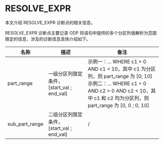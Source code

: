 # RESOLVE_EXPR

本文介绍 RESOLVE_EXPR 诊断点的相关信息。

RESOLVE_EXPR 诊断点主要记录 ODP 将语句中提供的多个分区列值解析为范围限定的信息，涉及的诊断信息具体介绍如下。

|  名称     |  描述    | 备注     |
|-----------|----------|----------|
| part_range | 一级分区列限定条件，[start_val ; end_val]  | 示例一：... WHERE c1 > 0 AND c1 < 10，其中 c1 为分区列，则 part_range 为 [0; 10] </br>示例二：... WHERE c1 = 0 AND c2 > 0 AND c2 < 10，其中 c1 和 c2 均为分区列，则 part_range 为 [0, 0 ; 0, 10] |
| sub_part_range | 二级分区列限定条件，[start_val ; end_val] | /  |
